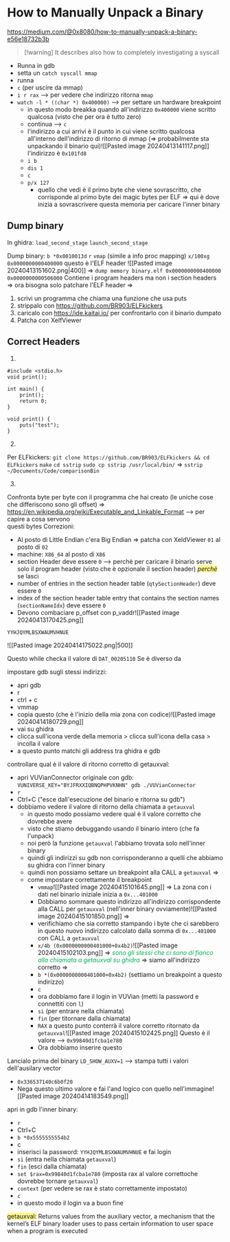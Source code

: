 # How to Manually Unpack a Binary
https://medium.com/@0x8080/how-to-manually-unpack-a-binary-e56e18732b3b

>[!warning] It describes also
>how to completely investigating a syscall



- Runna in gdb
- setta un `catch syscall mmap`
- runna
- `c` (per uscire da mmap)
- `i r rax` -->  per vedere che indirizzo ritorna `mmap`
- `watch -l * ((char *) 0x400000)` -->  per settare un hardware breakpoint
	- in questo modo breakka quando all'indirizzo `0x400000` viene scritto qualcosa
	  (visto che per ora è tutto zero)
	- continua -->  `c`
	- l'indirizzo a cui arrivi è il punto in cui viene scritto qualcosa all'interno dell'indirizzo di ritorno di mmap (=> probabilmente sta unpackando il binario qui)![[Pasted image 20240413141117.png]]
	  l'indirizzo è `0x101fd8`
	- `i b`
	- `dis 1`
	- `c`
	- `p/x 127`
		- quello che vedi è il primo byte che viene sovrascritto, che corrisponde al primo byte dei magic bytes per ELF
		  =>
		  qui è dove inizia a sovrascrivere questa memoria per caricare l'inner binary

## Dump binary
In ghidra:
`load_second_stage`
`launch_second_stage`

Dump binary:
`b *0x0010013d`
`r`
`vmap` (simile a info proc mapping)
`x/100xg 0x0000000000400000`
questo è l'ELF header
![[Pasted image 20240413151602.png|400]]
=>
`dump memory binary.elf 0x0000000000400000 0x0000000000506000`
Contiene i program headers ma non i section headers
=>
ora bisogna solo patchare l'ELF header
=>
1) scrivi un programma che chiama una funzione che usa puts
2) strippalo con https://github.com/BR903/ELFkickers 
3) caricalo con https://ide.kaitai.io/ per confrontarlo con il binario dumpato
4) Patcha con XelfViewer

## Correct Headers

1)

```
#include <stdio.h>
void print();

int main() {
	print();
	return 0;
}

void print() {
	puts("test");
}
```

2)
Per ELFkickers:
`git clone https://github.com/BR903/ELFkickers && cd ELFkickers`
`make`
`cd sstrip`
`sudo cp sstrip /usr/local/bin/`
=>
`sstrip ~/Documents/Code/comparisonBin`

3)
Confronta byte per byte con il programma che hai creato (le uniche cose che differiscono sono gli offset)
=>
https://en.wikipedia.org/wiki/Executable_and_Linkable_Format -->   per capire a cosa servono  
                                                         questi bytes
Correzioni:
- Al posto di Little Endian c'era Big Endian =>  patcha con XeldViewer `01` al posto di `02`
- machine: `X86_64` al posto di `X86`
- section Header deve essere `0` -->  perchè per caricare il binario serve solo il program header (visto che è opzionale il section header)
  _<span style="background:#fff88f">perchè</span>_
  se lasci  
-  number of entries in the section header table (`qtySectionHeader`) deve essere `0` 
-  index of the section header table entry that contains the section names
    (`sectionNameIdx`) deve essere `0`
- Devono combaciare p_offset con p_vaddr![[Pasted image 20240413170425.png]]



`YYHJQYMLBSXWAUMVHNUE`

![[Pasted image 20240414175022.png|500]]

Questo while checka il valore di `DAT_00205110`
Se è diverso da 


impostare gdb sugli stessi indirizzi:
- apri gdb 
- r
- ctrl + c
- vmmap
- copia questo (che è l'inizio della mia zona con codice)![[Pasted image 20240414180729.png]]
- vai su ghidra
- clicca sull'icona verde della memoria > clicca sull'icona della casa > incolla il valore
- a questo punto matchi gli address tra ghidra e gdb


controllare qual è il valore di ritorno corretto di getauxval:
- apri VUVianConnector originale con gdb:
  `VUNIVERSE_KEY="BYJFRXXIQBNQPHPVKNHN" gdb ./VUVianConnector`
- `r`
- Ctrl+C ("esce dall'esecuzione del binario e ritorna su gdb")
- dobbiamo vedere il valore di ritorno della chiamata a `getauxval`
	- in questo modo possiamo vedere qual è il valore corretto che dovrebbe avere
	- visto che stiamo debuggando usando il binario intero (che fa l'unpack)
	- noi però la funzione `getauxval` l'abbiamo trovata solo nell'inner binary
	- quindi gli indirizzi su gdb non corrisponderanno a quelli che abbiamo su ghidra con l'inner binary
	- quindi non possiamo settare un breakpoint alla CALL a `getauxval`
	  =>
	- come impostare correttamente il breakpoint
		- `vmmap`![[Pasted image 20240415101645.png]]
		  =>
		  La zona con i dati nel binario iniziale inizia a `0x...401000`
		- Dobbiamo sommare questo indirizzo all'indirizzo corrispondente alla CALL per `getauxval` (nell'inner binary ovviamente)![[Pasted image 20240415101850.png]]
		  =>
		- verifichiamo che sia corretto stampando i byte che ci sarebbero in questo nuovo indirizzo calcolato dalla somma di `0x...401000` con CALL a `getauxval`
		- `x/4b (0x0000000000401000+0x4b2)`![[Pasted image 20240415102103.png]]
		  =>
		  _<span style="color:#00b050">sono gli stessi che ci sono di fianco alla chiamata a getauxval su ghidra</span>_
		  =>
		  siamo all'indirizzo corretto
		  =>
		- `b *(0x0000000000401000+0x4b2)`   (settiamo un breakpoint a questo indirizzo)
		- `c`
		- ora dobbiamo fare il login in VUVian (metti la password e connettiti con `l`)
		- `si`   (per entrare nella chiamata)
		- `fin` (per titornare dalla chiamata)
		- `RAX` a questo punto conterrà il valore corretto ritornato da `getauxval`![[Pasted image 20240415102425.png]]
		  Questo è il valore -->  `0x99840d1fcba1e780`
		- Ora dobbiamo inserire questo 
		  
Lancialo prima del binary `LD_SHOW_AUXV=1` -->  stampa tutti i valori dell'ausilary vector

- `0x336537140c6b0f20`  
- Nega questo ultimo valore e fai l'and logico con quello nell'immagine![[Pasted image 20240414183549.png]]

apri in gdb l'inner binary:
- `r`
- Ctrl+C
- `b *0x5555555554b2`
- c
- inserisci la password: `YYHJQYMLBSXWAUMVHNUE` e fai login
- `si` (entra nella chiamata `getauxval`)
- `fin` (esci dalla chiamata)
- `set $rax=0x99840d1fcba1e780` (imposta rax al valore correttoche dovrebbe tornare `getauxval`)
- `context` (per vedere se rax è stato correttamente impostato)
- `c`
- in questo modo il login va a buon fine


<span style="background:#fff88f">getauxval:</span>
Returns values from the auxiliary vector, a mechanism that the kernel’s ELF binary loader uses to pass certain information to user space when a program is executed